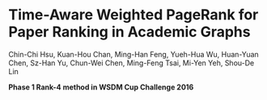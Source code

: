 # Time-Aware Weighted PageRank for Paper Ranking in Academic Graphs

Chin-Chi Hsu, Kuan-Hou Chan, Ming-Han Feng, Yueh-Hua Wu, Huan-Yuan Chen, Sz-Han Yu, Chun-Wei Chen, Ming-Feng Tsai, Mi-Yen Yeh, Shou-De Lin

**Phase 1 Rank-4 method in WSDM Cup Challenge 2016**
